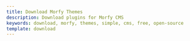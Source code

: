 ```yaml
---
title: Download Morfy Themes
description: Download plugins for Morfy CMS
keywords: download, morfy, themes, simple, cms, free, open-source
template: download
---
```

